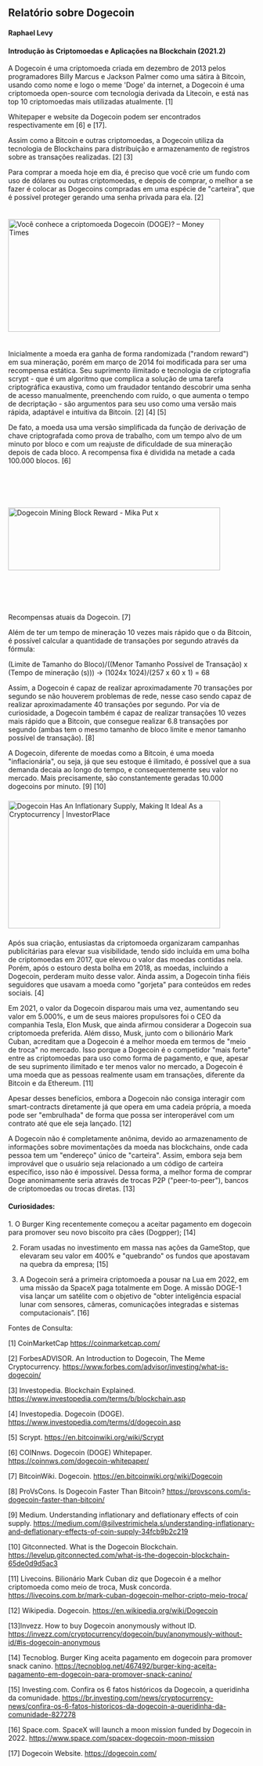 <h2>Relatório sobre Dogecoin</h2>

<h4>Raphael Levy</h4>
<h4>Introdução às Criptomoedas e Aplicações na Blockchain (2021.2)</h4>

A Dogecoin é uma criptomoeda criada em dezembro de 2013 pelos programadores Billy Marcus e Jackson Palmer como uma sátira à Bitcoin, usando como nome e logo o meme 'Doge' da internet, a Dogecoin é uma criptomoeda open-source com tecnologia derivada da Litecoin, e está nas top 10 criptomoedas mais utilizadas atualmente. [1] 

Whitepaper e website da Dogecoin podem ser encontrados respectivamente em [6] e [17].

Assim como a Bitcoin e outras criptomoedas, a Dogecoin utiliza da tecnologia de Blockchains para distribuição e armazenamento de registros sobre as transações realizadas. [2] [3]

Para comprar a moeda hoje em dia, é preciso que você crie um fundo com uso de dólares ou outras criptomoedas, e depois de comprar, o melhor a se fazer é colocar as Dogecoins compradas em uma espécie de "carteira", que é possível proteger gerando uma senha privada para ela. [2]

<img src="https://media.moneytimes.com.br/uploads/2020/07/doge-dogecoin.jpg" alt="Você conhece a criptomoeda Dogecoin (DOGE)? – Money Times" jsname="HiaYvf" jsaction="load:XAeZkd;" class="n3VNCb" data-noaft="1" style="width: 433px; height: 230.031px; margin: 21.9344px 0px;">

Inicialmente a moeda era ganha de forma randomizada ("random reward") em sua mineração, porém em março de 2014 foi modificada para ser uma recompensa estática. Seu suprimento ilimitado e tecnologia de criptografia scrypt - que é um algoritmo que complica a solução de uma tarefa criptográfica exaustiva, como um fraudador tentando descobrir uma senha de acesso manualmente, preenchendo com ruído, o que aumenta o tempo de decriptação - são argumentos para seu uso como uma versão mais rápida, adaptável e intuitiva da Bitcoin. [2] [4] [5]

De fato, a moeda usa uma versão simplificada da função de derivação de chave criptografada como prova de trabalho, com um tempo alvo de um minuto por bloco e com um reajuste de dificuldade de sua mineração depois de cada bloco. A recompensa fixa é dividida na metade a cada 100.000 blocos. [6]

<img src="http://chrisbell.com/images/cryptocurrency/dogecoin-doge-block-schedule.png" alt="Dogecoin Mining Block Reward - Mika Put x" jsname="HiaYvf" jsaction="load:XAeZkd;" class="n3VNCb" data-noaft="1" style="width: 433px; height: 127.194px; margin: 73.3531px 0px;">

Recompensas atuais da Dogecoin. [7]

Além de ter um tempo de mineração 10 vezes mais rápido que o da Bitcoin, é possível calcular a quantidade de transações por segundo através da fórmula:

(Limite de Tamanho do Bloco)/((Menor Tamanho Possível de Transação) x (Tempo de mineração (s))) &#8594; (1024x 1024)/(257 x 60 x 1) = 68

Assim, a Dogecoin é capaz de realizar aproximadamente 70 transações por segundo se não houverem problemas de rede, nesse caso sendo capaz de realizar aproximadamente 40 transações por segundo. Por via de curiosidade, a Dogecoin também é capaz de realizar transações 10 vezes mais rápido que a Bitcoin, que consegue realizar 6.8 transações por segundo (ambas tem o mesmo tamanho de bloco limite e menor tamanho possível de transação). [8]

A Dogecoin, diferente de moedas como a Bitcoin, é uma moeda "inflacionária", ou seja, já que seu estoque é ilimitado, é possível que a sua demanda decaia ao longo do tempo, e consequentemente seu valor no mercado. Mais precisamente, são constantemente geradas 10.000 dogecoins por minuto. [9] [10]

<img src="https://investorplace.com/wp-content/uploads/2021/02/2-6-21-supply-of-dogecoin-over-next-200-years-hake.png" alt="Dogecoin Has An Inflationary Supply, Making It Ideal As a Cryptocurrency |  InvestorPlace" jsname="HiaYvf" jsaction="load:XAeZkd;" class="n3VNCb" data-noaft="1" style="width: 433px; height: 260.684px; margin: 6.60816px 0px;">

Após sua criação, entusiastas da criptomoeda organizaram campanhas publicitárias para elevar sua visibilidade, tendo sido incluída em uma bolha de criptomoedas em 2017, que elevou o valor das moedas contidas nela. Porém, após o estouro desta bolha em 2018, as moedas, incluindo a Dogecoin, perderam muito desse valor. Ainda assim, a Dogecoin tinha fiéis seguidores que usavam a moeda como "gorjeta" para conteúdos em redes sociais. [4]

Em 2021, o valor da Dogecoin disparou mais uma vez, aumentando seu valor em 5.000%, e um de seus maiores propulsores foi o CEO da companhia Tesla, Elon Musk, que ainda afirmou considerar a Dogecoin sua criptomoeda preferida. Além disso, Musk, junto com o bilionário Mark Cuban, acreditam que a Dogecoin é a melhor moeda em termos de "meio de troca" no mercado. Isso porque a Dogecoin é o competidor "mais forte" entre as criptomoedas para uso como forma de pagamento, e que, apesar de seu suprimento ilimitado e ter menos valor no mercado, a Dogecoin é uma moeda que as pessoas realmente usam em transações, diferente da Bitcoin e da Ethereum. [11]

Apesar desses benefícios, embora a Dogecoin não consiga interagir com smart-contracts diretamente já que opera em uma cadeia própria, a moeda pode ser "embrulhada" de forma que possa ser interoperável com um contrato até que ele seja lançado. [12]

A Dogecoin não é completamente anônima, devido ao armazenamento de informações sobre movimentações da moeda nas blockchains, onde cada pessoa tem um "endereço" único de "carteira". Assim, embora seja bem improvável que o usuário seja relacionado a um código de carteira específico, isso não é impossível. Dessa forma, a melhor forma de comprar Doge anonimamente seria através de trocas P2P ("peer-to-peer"), bancos de criptomoedas ou trocas diretas. [13] 

<h4>Curiosidades:</h4>
1. O Burger King recentemente começou a aceitar pagamento em dogecoin para promover seu novo biscoito pra cães (Dogpper); [14]


2. Foram usadas no investimento em massa nas ações da GameStop, que elevaram seu valor em 400% e "quebrando" os fundos que apostavam na quebra da empresa; [15]


3. A Dogecoin será a primeira criptomoeda a pousar na Lua em 2022, em uma missão da SpaceX paga totalmente em Doge. A missão DOGE-1 visa lançar um satélite com o objetivo de "obter inteligência espacial lunar com sensores, câmeras, comunicações integradas e sistemas computacionais”. [16]



Fontes de Consulta:

[1] CoinMarketCap
https://coinmarketcap.com/

[2] ForbesADVISOR. 
An Introduction to Dogecoin, The Meme Cryptocurrency. 
https://www.forbes.com/advisor/investing/what-is-dogecoin/

[3] Investopedia. 
Blockchain Explained. 
https://www.investopedia.com/terms/b/blockchain.asp

[4] Investopedia. 
Dogecoin (DOGE). 
https://www.investopedia.com/terms/d/dogecoin.asp

[5] Scrypt. 
https://en.bitcoinwiki.org/wiki/Scrypt

[6] COINnws. 
Dogecoin (DOGE) Whitepaper. 
https://coinnws.com/dogecoin-whitepaper/

[7] BitcoinWiki. 
Dogecoin. 
https://en.bitcoinwiki.org/wiki/Dogecoin

[8] ProVsCons.
Is Dogecoin Faster Than Bitcoin?
https://provscons.com/is-dogecoin-faster-than-bitcoin/

[9] Medium. 
Understanding inflationary and deflationary effects of coin supply. 
https://medium.com/@silvestrimichela.s/understanding-inflationary-and-deflationary-effects-of-coin-supply-34fcb9b2c219

[10] Gitconnected.
What is the Dogecoin Blockchain.
https://levelup.gitconnected.com/what-is-the-dogecoin-blockchain-65de0d9d5ac3

[11] Livecoins. 
Bilionário Mark Cuban diz que Dogecoin é a melhor criptomoeda como meio de troca, Musk concorda. 
https://livecoins.com.br/mark-cuban-dogecoin-melhor-cripto-meio-troca/

[12] Wikipedia.
Dogecoin.
https://en.wikipedia.org/wiki/Dogecoin

[13]Invezz.
How to buy Dogecoin anonymously without ID.
https://invezz.com/cryptocurrency/dogecoin/buy/anonymously-without-id/#is-dogecoin-anonymous

[14] Tecnoblog. 
Burger King aceita pagamento em dogecoin para promover snack canino. 
https://tecnoblog.net/467492/burger-king-aceita-pagamento-em-dogecoin-para-promover-snack-canino/

[15] Investing.com. 
Confira os 6 fatos históricos da Dogecoin, a queridinha da comunidade. 
https://br.investing.com/news/cryptocurrency-news/confira-os-6-fatos-historicos-da-dogecoin-a-queridinha-da-comunidade-827278

[16] Space.com. 
SpaceX will launch a moon mission funded by Dogecoin in 2022. 
https://www.space.com/spacex-dogecoin-moon-mission

[17] Dogecoin Website.
https://dogecoin.com/


